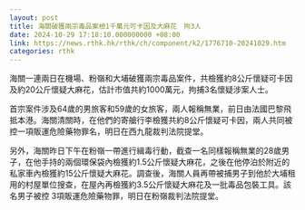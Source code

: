 ```yaml
---
layout: post
title: 海關破獲兩宗毒品案檢1千萬元可卡因及大麻花　拘3人
date: 2024-10-29 17:18:10.000000000 +08:00
link: https://news.rthk.hk/rthk/ch/component/k2/1776710-20241029.htm
categories: rthk
---
```


海關一連兩日在機場、粉嶺和大埔破獲兩宗毒品案件，共檢獲約8公斤懷疑可卡因及約20公斤懷疑大麻花，估計市值共約1000萬元，拘捕3名懷疑涉案人士。

首宗案件涉及64歲的男旅客和59歲的女旅客，兩人報稱無業，前日由法國巴黎飛抵本港。海關清關時，在他們的寄艙行李檢獲共約8公斤懷疑可卡因，兩人共同被控一項販運危險藥物罪名，明日在西九龍裁判法院提堂。

另外，海關昨日下午在粉嶺一帶進行緝毒行動，截查一名同樣報稱無業的28歲男子，在他手持的兩個環保袋內檢獲約1.5公斤懷疑大麻花，之後在他停泊於附近的私家車內檢獲約15公斤懷疑大麻花。調查後，海關人員再帶被捕男子到他於大埔租用的村屋單位搜查，在屋內再檢獲約3.5公斤懷疑大麻花及一批毒品包裝工具。該名男子被控 3項販運危險藥物罪，明日在粉嶺裁判法院提堂。
